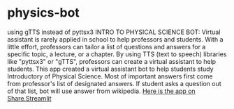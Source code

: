# physics-bot
using gTTS instead of pyttsx3 
INTRO TO PHYSICAL SCIENCE BOT:
Virtual assistant is rarely applied in school to help professors and students. With a little effort, 
professors can tailor a list of questions and answers for a specific topic, a lecture, or a chapter. 
By using TTS (text to speech) libraries like "pyttsx3" or "gTTS", professors can create a virtual assistant to help students. 
This app created a virtual assistant bot to help students study Introductory of Physical Science. 
Most of important answers first come from professor's list of designated answers. 
If student asks a question out of that list, bot will use answer from wikipedia.
[Here is the app on Share.Streamlit](https://share.streamlit.io/3jcn/physics-bot/main/app.py)
